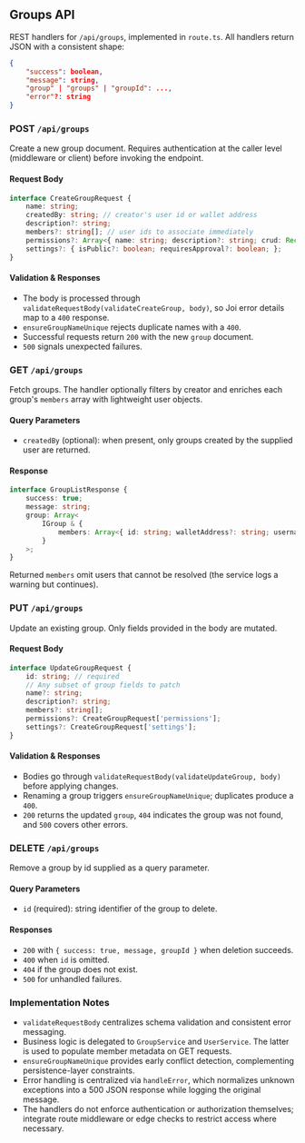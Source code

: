 ## Groups API

REST handlers for `/api/groups`, implemented in `route.ts`. All handlers return JSON with a consistent shape:

```json
{
	"success": boolean,
	"message": string,
	"group" | "groups" | "groupId": ...,
	"error"?: string
}
```

### POST `/api/groups`

Create a new group document. Requires authentication at the caller level (middleware or client) before invoking the endpoint.

#### Request Body
```typescript
interface CreateGroupRequest {
	name: string;
	createdBy: string; // creator's user id or wallet address
	description?: string;
	members?: string[]; // user ids to associate immediately
	permissions?: Array<{ name: string; description?: string; crud: Record<'create'|'read'|'update'|'delete', boolean>; }>;
	settings?: { isPublic?: boolean; requiresApproval?: boolean; };
}
```

#### Validation & Responses
- The body is processed through `validateRequestBody(validateCreateGroup, body)`, so Joi error details map to a `400` response.
- `ensureGroupNameUnique` rejects duplicate names with a `400`.
- Successful requests return `200` with the new `group` document.
- `500` signals unexpected failures.

### GET `/api/groups`

Fetch groups. The handler optionally filters by creator and enriches each group's `members` array with lightweight user objects.

#### Query Parameters
- `createdBy` (optional): when present, only groups created by the supplied user are returned.

#### Response
```typescript
interface GroupListResponse {
	success: true;
	message: string;
	group: Array<
		IGroup & {
			members: Array<{ id: string; walletAddress?: string; username?: string; }>;
		}
	>;
}
```

Returned `members` omit users that cannot be resolved (the service logs a warning but continues).

### PUT `/api/groups`

Update an existing group. Only fields provided in the body are mutated.

#### Request Body
```typescript
interface UpdateGroupRequest {
	id: string; // required
	// Any subset of group fields to patch
	name?: string;
	description?: string;
	members?: string[];
	permissions?: CreateGroupRequest['permissions'];
	settings?: CreateGroupRequest['settings'];
}
```

#### Validation & Responses
- Bodies go through `validateRequestBody(validateUpdateGroup, body)` before applying changes.
- Renaming a group triggers `ensureGroupNameUnique`; duplicates produce a `400`.
- `200` returns the updated `group`, `404` indicates the group was not found, and `500` covers other errors.

### DELETE `/api/groups`

Remove a group by id supplied as a query parameter.

#### Query Parameters
- `id` (required): string identifier of the group to delete.

#### Responses
- `200` with `{ success: true, message, groupId }` when deletion succeeds.
- `400` when `id` is omitted.
- `404` if the group does not exist.
- `500` for unhandled failures.

### Implementation Notes

- `validateRequestBody` centralizes schema validation and consistent error messaging.
- Business logic is delegated to `GroupService` and `UserService`. The latter is used to populate member metadata on GET requests.
- `ensureGroupNameUnique` provides early conflict detection, complementing persistence-layer constraints.
- Error handling is centralized via `handleError`, which normalizes unknown exceptions into a 500 JSON response while logging the original message.
- The handlers do not enforce authentication or authorization themselves; integrate route middleware or edge checks to restrict access where necessary.
